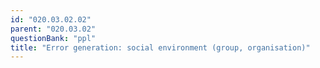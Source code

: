 ```yaml
---
id: "020.03.02.02"
parent: "020.03.02"
questionBank: "ppl"
title: "Error generation: social environment (group, organisation)"
---
```

